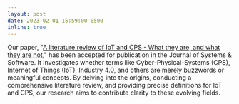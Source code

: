```yaml
---
layout: post
date: 2023-02-01 15:59:00-0500
inline: true
---
```


Our paper, "[A literature review of IoT and CPS - What they are, and what they are not](https://www.sciencedirect.com/science/article/abs/pii/S0164121223000262)," has been accepted for publication in the Journal of Systems & Software. It investigates whether terms like Cyber-Physical-Systems (CPS), Internet of Things (IoT), Industry 4.0, and others are merely buzzwords or meaningful concepts. By delving into the origins, conducting a comprehensive literature review, and providing precise definitions for IoT and CPS, our research aims to contribute clarity to these evolving fields.
